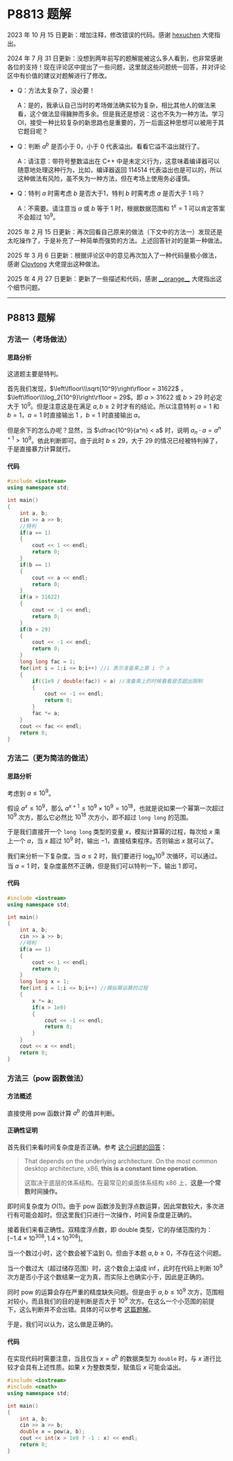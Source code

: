 # P8813 题解

2023 年 10 月 15 日更新：增加注释，修改错误的代码。感谢 [hexuchen](/user/945742) 大佬指出。


2024 年 7 月 31 日更新：没想到两年前写的题解能被这么多人看到，也非常感谢各位的支持！现在评论区中提出了一些问题，这里就这些问题统一回答，并对评论区中有价值的建议对题解进行了修改。

- Q：方法太复杂了，没必要！
  
  A：是的，我承认自己当时的考场做法确实较为复杂，相比其他人的做法来看，这个做法显得臃肿而多余。但是我还是想说：这也不失为一种方法。学习 OI，接受一种比较复杂的新思路也是重要的，万一后面这种思想可以被用于其它题目呢？

- Q：判断 $a^b$ 是否小于 $0$，小于 $0$ 代表溢出。看看它溢不溢出就行了。

  A：请注意：带符号整数溢出在 C++ 中是未定义行为，这意味着编译器可以随意地处理这种行为，比如，编译器返回 $114514$ 代表溢出也是可以的，所以这种做法有风险，虽不失为一种方法，但在考场上使用务必谨慎。

- Q：特判 $a$ 时需考虑 $b$ 是否大于1，特判 $b$ 时需考虑 $a$ 是否大于 $1$ 吗？

  A：不需要。请注意当 $a$ 或 $b$ 等于 $1$ 时，根据数据范围和 $1^x=1$ 可以肯定答案不会超过 $10^9$。

2025 年 2 月 15 日更新：再次回看自己原来的做法（下文中的方法一）发现还是太吃操作了，于是补充了一种简单而强势的方法。上述回答针对的是第一种做法。

2025 年 3 月 6 日更新：根据评论区中的意见再次加入了一种代码量极小做法，感谢 [Clovtong](/user/1386326) 大佬提出这种做法。

2025 年 4 月 27 日更新：更新了一些描述和代码，感谢 [\_\_orange\_\_](https://www.luogu.com.cn/user/1653353) 大佬指出这个细节问题。

------

## P8813 题解

### 方法一（考场做法）

#### 思路分析

这道题主要是特判。

首先我们发现，$\left\lfloor\\\sqrt{10^9}\right\rfloor = 31622$ ，$\left\lfloor\\\log_2{10^9}\right\rfloor = 29$。即 $a > 31622$ 或 $b > 29$ 时必定大于 $10^9$。但是注意这是在满足 $a, b \geq 2$ 时才有的结论。所以注意特判 $a = 1$ 和 $b = 1$，$a = 1$ 时直接输出 $1$ ，$b = 1$ 时直接输出 $a$。

但是余下的怎么办呢？显然，当 $\dfrac{10^9}{a^n} < a$ 时，说明 $a_n \cdot a = a^{n+1} > 10^9$。依此判断即可。由于此时 $b \le 29$，大于 $29$ 的情况已经被特判掉了，于是直接暴力计算就行。

#### 代码

```cpp
#include <iostream>
using namespace std;

int main()
{
    int a, b;
    cin >> a >> b;
    //特判 
    if(a == 1)
    {
        cout << 1 << endl;
        return 0;
    }
    if(b == 1)
    {
        cout << a << endl;
        return 0;
    }
    if(a > 31622)
    {
        cout << -1 << endl;
        return 0;
    }
    if(b > 29)
    {
        cout << -1 << endl;
        return 0;
    }
    long long fac = 1;
    for(int i = 1;i <= b;i++) //i 表示准备乘上第 i 个 a 
    {
        if((1e9 / double(fac)) < a) //准备乘上的时候看看是否超出限制 
        {
            cout << -1 << endl;
            return 0;
        }
        fac *= a;
    }
    cout << fac << endl;
    return 0;
} 
```

### 方法二（更为简洁的做法）

#### 思路分析

考虑到 $a \le 10^9$。

假设 $a^{x} \le 10^9$，那么 $a^{x+1} \le 10^9 \times10^9=10^{18}$，也就是说如果一个幂第一次超过 $10^9$ 次方，那么它必然比 $10^{18}$ 次方小，即不超过 `long long` 的范围。

于是我们直接开一个 `long long` 类型的变量 $x$，模拟计算幂的过程，每次给 $x$ 乘上一个 $a$，当 $x$ 超过 $10^9$ 时，输出 $-1$，直接结束程序。否则输出 $x$ 就可以了。

我们来分析一下复杂度。当 $a \le 2$ 时，我们要进行 $\log_a 10^9$ 次循环，可以通过。当 $a=1$ 时，复杂度虽然不正确，但是我们可以特判一下，输出 $1$ 即可。

#### 代码

```cpp
#include <iostream>
using namespace std;

int main()
{
    int a, b;
    cin >> a >> b;
    //特判 
    if(a == 1)
    {
        cout << 1 << endl;
        return 0;
    }
	long long x = 1;
	for(int i = 1;i <= b;i++) //模拟幂运算的过程
	{
		x *= a;
		if(x > 1e9)
		{
			cout << -1 << endl;
			return 0;	
		}
	} 
	cout << x << endl;
    return 0;
} 
```
### 方法三（pow 函数做法）

#### 方法概述

直接使用 pow 函数计算 $a^b$ 的值并判断。

#### 正确性证明

首先我们来看时间复杂度是否正确。参考 [这个问题的回答](https://stackoverflow.com/questions/13418180/time-complexity-of-c-math-library-pow-function)：

> That depends on the underlying architecture. On the most common desktop architecture, x86, **this is a constant time operation.**
>
> 这取决于底层的体系结构。在最常见的桌面体系结构 x86 上，**这是一个常数时间操作。**
>

即时间复杂度为 $O(1)$。由于 pow 函数涉及到浮点数运算，因此常数较大，多次进行有可能会超时。但这里我们只进行一次操作，时间复杂度是正确的。

接着我们来看正确性。双精度浮点数，即 double 类型，它的存储范围约为：$[-1.4\times 10^{308},1.4 \times 10^{308}]$。

当一个数过小时，这个数会被下溢到 $0$。但由于本题 $a,b\ge 0$，不存在这个问题。

当一个数过大（超过储存范围）时，这个数会上溢成 $\inf$，此时在代码上判断 $10^9$ 次方是否小于这个数结果一定为真，而实际上也确实小于，因此是正确的。

同时 pow 的运算会存在严重的精度缺失问题。但是由于 $a,b \le 10^9$ 次方，范围相对较小，而且我们的目的是判断是否大于 $10^9$ 次方。在这么一个小范围的前提下，这么判断并不会出错。具体的可以参考 [这篇题解](https://www.luogu.com.cn/article/c54erb28)。

于是，我们可以认为，这么做是正确的。

#### 代码

在实现代码时需要注意，当且仅当 $x=a^b$ 的数据类型为 `double` 时，与 $x$ 进行比较才会具有上述性质。如果 $x$ 为整数类型，赋值后 $x$ 可能会溢出。

```cpp
#include <iostream>
#include <cmath>
using namespace std;

int main()
{
    int a, b;
    cin >> a >> b;
    double x = pow(a, b);
    cout << int(x > 1e9 ? -1 : x) << endl;
    return 0;
} 
```